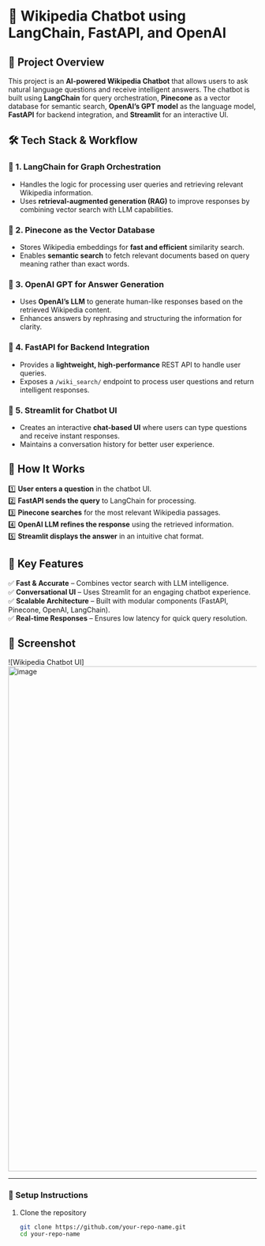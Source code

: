 # 🚀 Wikipedia Chatbot using LangChain, FastAPI, and OpenAI  

## 📌 Project Overview  
This project is an **AI-powered Wikipedia Chatbot** that allows users to ask natural language questions and receive intelligent answers. The chatbot is built using **LangChain** for query orchestration, **Pinecone** as a vector database for semantic search, **OpenAI’s GPT model** as the language model, **FastAPI** for backend integration, and **Streamlit** for an interactive UI.  

## 🛠 Tech Stack & Workflow  

### 🔹 1. LangChain for Graph Orchestration  
- Handles the logic for processing user queries and retrieving relevant Wikipedia information.  
- Uses **retrieval-augmented generation (RAG)** to improve responses by combining vector search with LLM capabilities.  

### 🔹 2. Pinecone as the Vector Database  
- Stores Wikipedia embeddings for **fast and efficient** similarity search.  
- Enables **semantic search** to fetch relevant documents based on query meaning rather than exact words.  

### 🔹 3. OpenAI GPT for Answer Generation  
- Uses **OpenAI’s LLM** to generate human-like responses based on the retrieved Wikipedia content.  
- Enhances answers by rephrasing and structuring the information for clarity.  

### 🔹 4. FastAPI for Backend Integration  
- Provides a **lightweight, high-performance** REST API to handle user queries.  
- Exposes a `/wiki_search/` endpoint to process user questions and return intelligent responses.  

### 🔹 5. Streamlit for Chatbot UI  
- Creates an interactive **chat-based UI** where users can type questions and receive instant responses.  
- Maintains a conversation history for better user experience.  

## 🔄 How It Works  
1️⃣ **User enters a question** in the chatbot UI.  
2️⃣ **FastAPI sends the query** to LangChain for processing.  
3️⃣ **Pinecone searches** for the most relevant Wikipedia passages.  
4️⃣ **OpenAI LLM refines the response** using the retrieved information.  
5️⃣ **Streamlit displays the answer** in an intuitive chat format.  

## 🌟 Key Features  
✅ **Fast & Accurate** – Combines vector search with LLM intelligence.  
✅ **Conversational UI** – Uses Streamlit for an engaging chatbot experience.  
✅ **Scalable Architecture** – Built with modular components (FastAPI, Pinecone, OpenAI, LangChain).  
✅ **Real-time Responses** – Ensures low latency for quick query resolution.  

## 📸 Screenshot  
![Wikipedia Chatbot UI]
<img width="1022" alt="image" src="https://github.com/user-attachments/assets/0e54df7d-bac0-4b5b-9c11-0540e5fd775c" />


---

### 🚀 Setup Instructions  
1. Clone the repository  
   ```bash
   git clone https://github.com/your-repo-name.git
   cd your-repo-name
